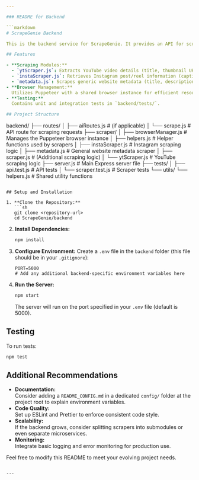 ```yaml
---

### README for Backend

```markdown
# ScrapeGenie Backend

This is the backend service for ScrapeGenie. It provides an API for scraping data from various sources (YouTube, Instagram, and general websites) and returns structured metadata that the bot consumes.

## Features

- **Scraping Modules:**  
  - `ytScraper.js`: Extracts YouTube video details (title, thumbnail URL).  
  - `instaScraper.js`: Retrieves Instagram post/reel information (caption, media URL).  
  - `metadata.js`: Scrapes generic website metadata (title, description, preview, etc.).
- **Browser Management:**  
  Utilizes Puppeteer with a shared browser instance for efficient resource usage.
- **Testing:**  
  Contains unit and integration tests in `backend/tests/`.

## Project Structure

```
backend/
├── routes/
│   ├── aiRoutes.js         # (if applicable)
│   └── scrape.js           # API route for scraping requests
├── scraper/
│   ├── browserManager.js   # Manages the Puppeteer browser instance
│   ├── helpers.js          # Helper functions used by scrapers
│   ├── instaScraper.js     # Instagram scraping logic
│   ├── metadata.js         # General website metadata scraper
│   ├── scraper.js          # (Additional scraping logic)
│   └── ytScraper.js        # YouTube scraping logic
├── server.js               # Main Express server file
├── tests/
│   ├── api.test.js         # API tests
│   └── scraper.test.js     # Scraper tests
└── utils/
    └── helpers.js          # Shared utility functions
```

## Setup and Installation

1. **Clone the Repository:**
   ```sh
   git clone <repository-url>
   cd ScrapeGenie/backend
   ```

2. **Install Dependencies:**
   ```sh
   npm install
   ```

3. **Configure Environment:**
   Create a `.env` file in the `backend` folder (this file should be in your `.gitignore`):
   ```env
   PORT=5000
   # Add any additional backend-specific environment variables here
   ```

4. **Run the Server:**
   ```sh
   npm start
   ```
   The server will run on the port specified in your `.env` file (default is 5000).

## Testing

To run tests:
```sh
npm test
```

## Additional Recommendations

- **Documentation:**  
  Consider adding a `README_CONFIG.md` in a dedicated `config/` folder at the project root to explain environment variables.
- **Code Quality:**  
  Set up ESLint and Prettier to enforce consistent code style.
- **Scalability:**  
  If the backend grows, consider splitting scrapers into submodules or even separate microservices.
- **Monitoring:**  
  Integrate basic logging and error monitoring for production use.

Feel free to modify this README to meet your evolving project needs.
```

---
```


